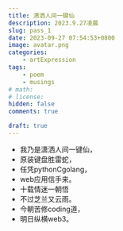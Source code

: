 ```yaml
---
title: 潇洒人间一键仙
description: 2023.9.27凌晨
slug: pass_1
date: 2023-09-27 07:54:53+0800
image: avatar.png
categories:
    - artExpression
tags:
    - poem
    - musings
# math: 
# license: 
hidden: false
comments: true

draft: true
---
```


- 我乃是潇洒人间一键仙，
- 原装键盘胜雷蛇，
- 任凭pythonCgolang，
- web应用信手来。
- 十载情迷一朝悟
- 不过芝兰又云雨。
- 今朝苦修coding道，
- 明日纵横web3。